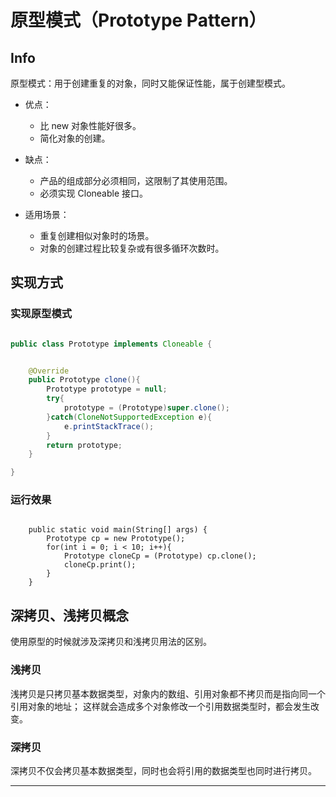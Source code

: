 # 原型模式（Prototype Pattern）

## Info

原型模式：用于创建重复的对象，同时又能保证性能，属于创建型模式。

- 优点：
    - 比 new 对象性能好很多。
    - 简化对象的创建。

- 缺点：
    - 产品的组成部分必须相同，这限制了其使用范围。
    - 必须实现 Cloneable 接口。

- 适用场景：
    - 重复创建相似对象时的场景。
    - 对象的创建过程比较复杂或有很多循环次数时。

## 实现方式

### 实现原型模式


```java

public class Prototype implements Cloneable {


    @Override
    public Prototype clone(){
        Prototype prototype = null;
        try{
            prototype = (Prototype)super.clone();
        }catch(CloneNotSupportedException e){
            e.printStackTrace();
        }
        return prototype;
    }

}


```

### 运行效果

```shell

    public static void main(String[] args) {
        Prototype cp = new Prototype();
        for(int i = 0; i < 10; i++){
            Prototype cloneCp = (Prototype) cp.clone();
            cloneCp.print();
        }
    }

```

## 深拷贝、浅拷贝概念

使用原型的时候就涉及深拷贝和浅拷贝用法的区别。


### 浅拷贝

浅拷贝是只拷贝基本数据类型，对象内的数组、引用对象都不拷贝而是指向同一个引用对象的地址；
这样就会造成多个对象修改一个引用数据类型时，都会发生改变。

### 深拷贝

深拷贝不仅会拷贝基本数据类型，同时也会将引用的数据类型也同时进行拷贝。


----
